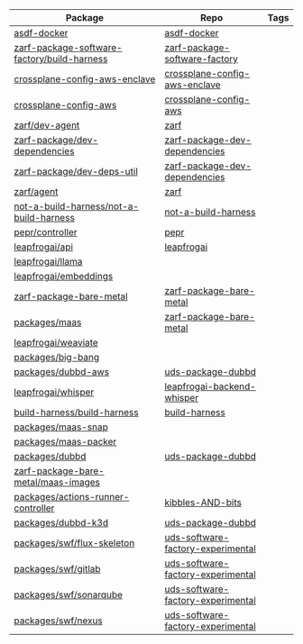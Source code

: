 | Package | Repo | Tags |
|---------|------|------|
[asdf-docker](https://github.com/orgs/defenseunicorns/packages/container/package/asdf-docker) | [asdf-docker](https://github.com/defenseunicorns/asdf-docker) |  |
[zarf-package-software-factory/build-harness](https://github.com/orgs/defenseunicorns/packages/container/package/zarf-package-software-factory%2Fbuild-harness) | [zarf-package-software-factory](https://github.com/defenseunicorns/zarf-package-software-factory) |  |
[crossplane-config-aws-enclave](https://github.com/orgs/defenseunicorns/packages/container/package/crossplane-config-aws-enclave) | [crossplane-config-aws-enclave](https://github.com/defenseunicorns/crossplane-config-aws-enclave) |  |
[crossplane-config-aws](https://github.com/orgs/defenseunicorns/packages/container/package/crossplane-config-aws) | [crossplane-config-aws](https://github.com/defenseunicorns/crossplane-config-aws) |  |
[zarf/dev-agent](https://github.com/orgs/defenseunicorns/packages/container/package/zarf%2Fdev-agent) | [zarf](https://github.com/defenseunicorns/zarf) |  |
[zarf-package/dev-dependencies](https://github.com/orgs/defenseunicorns/packages/container/package/zarf-package%2Fdev-dependencies) | [zarf-package-dev-dependencies](https://github.com/defenseunicorns/zarf-package-dev-dependencies) |  |
[zarf-package/dev-deps-util](https://github.com/orgs/defenseunicorns/packages/container/package/zarf-package%2Fdev-deps-util) | [zarf-package-dev-dependencies](https://github.com/defenseunicorns/zarf-package-dev-dependencies) |  |
[zarf/agent](https://github.com/orgs/defenseunicorns/packages/container/package/zarf%2Fagent) | [zarf](https://github.com/defenseunicorns/zarf) |  |
[not-a-build-harness/not-a-build-harness](https://github.com/orgs/defenseunicorns/packages/container/package/not-a-build-harness%2Fnot-a-build-harness) | [not-a-build-harness](https://github.com/defenseunicorns/not-a-build-harness) |  |
[pepr/controller](https://github.com/orgs/defenseunicorns/packages/container/package/pepr%2Fcontroller) | [pepr](https://github.com/defenseunicorns/pepr) |  |
[leapfrogai/api](https://github.com/orgs/defenseunicorns/packages/container/package/leapfrogai%2Fapi) | [leapfrogai](https://github.com/defenseunicorns/leapfrogai) |  |
[leapfrogai/llama](https://github.com/orgs/defenseunicorns/packages/container/package/leapfrogai%2Fllama) | []() |  |
[leapfrogai/embeddings](https://github.com/orgs/defenseunicorns/packages/container/package/leapfrogai%2Fembeddings) | []() |  |
[zarf-package-bare-metal](https://github.com/orgs/defenseunicorns/packages/container/package/zarf-package-bare-metal) | [zarf-package-bare-metal](https://github.com/defenseunicorns/zarf-package-bare-metal) |  |
[packages/maas](https://github.com/orgs/defenseunicorns/packages/container/package/packages%2Fmaas) | [zarf-package-bare-metal](https://github.com/defenseunicorns/zarf-package-bare-metal) |  |
[leapfrogai/weaviate](https://github.com/orgs/defenseunicorns/packages/container/package/leapfrogai%2Fweaviate) | []() |  |
[packages/big-bang](https://github.com/orgs/defenseunicorns/packages/container/package/packages%2Fbig-bang) | []() |  |
[packages/dubbd-aws](https://github.com/orgs/defenseunicorns/packages/container/package/packages%2Fdubbd-aws) | [uds-package-dubbd](https://github.com/defenseunicorns/uds-package-dubbd) |  |
[leapfrogai/whisper](https://github.com/orgs/defenseunicorns/packages/container/package/leapfrogai%2Fwhisper) | [leapfrogai-backend-whisper](https://github.com/defenseunicorns/leapfrogai-backend-whisper) |  |
[build-harness/build-harness](https://github.com/orgs/defenseunicorns/packages/container/package/build-harness%2Fbuild-harness) | [build-harness](https://github.com/defenseunicorns/build-harness) |  |
[packages/maas-snap](https://github.com/orgs/defenseunicorns/packages/container/package/packages%2Fmaas-snap) | []() |  |
[packages/maas-packer](https://github.com/orgs/defenseunicorns/packages/container/package/packages%2Fmaas-packer) | []() |  |
[packages/dubbd](https://github.com/orgs/defenseunicorns/packages/container/package/packages%2Fdubbd) | [uds-package-dubbd](https://github.com/defenseunicorns/uds-package-dubbd) |  |
[zarf-package-bare-metal/maas-images](https://github.com/orgs/defenseunicorns/packages/container/package/zarf-package-bare-metal%2Fmaas-images) | []() |  |
[packages/actions-runner-controller](https://github.com/orgs/defenseunicorns/packages/container/package/packages%2Factions-runner-controller) | [kibbles-AND-bits](https://github.com/defenseunicorns/kibbles-AND-bits) |  |
[packages/dubbd-k3d](https://github.com/orgs/defenseunicorns/packages/container/package/packages%2Fdubbd-k3d) | [uds-package-dubbd](https://github.com/defenseunicorns/uds-package-dubbd) |  |
[packages/swf/flux-skeleton](https://github.com/orgs/defenseunicorns/packages/container/package/packages%2Fswf%2Fflux-skeleton) | [uds-software-factory-experimental](https://github.com/defenseunicorns/uds-software-factory-experimental) |  |
[packages/swf/gitlab](https://github.com/orgs/defenseunicorns/packages/container/package/packages%2Fswf%2Fgitlab) | [uds-software-factory-experimental](https://github.com/defenseunicorns/uds-software-factory-experimental) |  |
[packages/swf/sonarqube](https://github.com/orgs/defenseunicorns/packages/container/package/packages%2Fswf%2Fsonarqube) | [uds-software-factory-experimental](https://github.com/defenseunicorns/uds-software-factory-experimental) |  |
[packages/swf/nexus](https://github.com/orgs/defenseunicorns/packages/container/package/packages%2Fswf%2Fnexus) | [uds-software-factory-experimental](https://github.com/defenseunicorns/uds-software-factory-experimental) |  |
